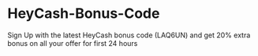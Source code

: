 # HeyCash-Bonus-Code
Sign Up with the latest HeyCash bonus code (LAQ6UN) and get 20% extra bonus on all your offer for first 24 hours
